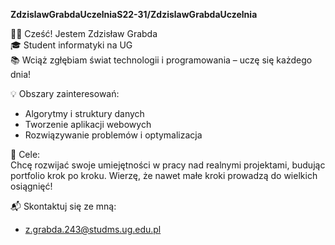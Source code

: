 **ZdzislawGrabdaUczelniaS22-31/ZdzislawGrabdaUczelnia**

👩‍💻 Cześć! Jestem Zdzisław Grabda  
🎓 Student informatyki na UG  
📚 Wciąż zgłębiam świat technologii i programowania – uczę się każdego dnia!  

💡 Obszary zainteresowań:  
- Algorytmy i struktury danych  
- Tworzenie aplikacji webowych  
- Rozwiązywanie problemów i optymalizacja  

🚀 Cele:  
Chcę rozwijać swoje umiejętności w pracy nad realnymi projektami, budując portfolio krok po kroku. Wierzę, że nawet małe kroki prowadzą do wielkich osiągnięć!  

📬 Skontaktuj się ze mną:  
- z.grabda.243@studms.ug.edu.pl 
